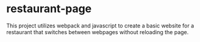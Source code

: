# restaurant-page
This project utilizes webpack and javascript to create a basic website for a
restaurant that switches between webpages without reloading the page.